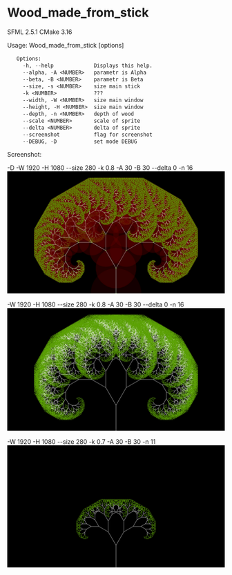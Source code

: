 # Wood_made_from_stick
SFML 2.5.1 CMake 3.16

Usage: Wood_made_from_stick [options]
       
       Options:
         -h, --help             Displays this help.
         --alpha, -A <NUMBER>   parametr is Alpha
         --beta, -B <NUMBER>    parametr is Beta
         --size, -s <NUMBER>    size main stick
         -k <NUMBER>            ???
         --width, -W <NUMBER>   size main window
         --height, -H <NUMBER>  size main window
         --depth, -n <NUMBER>   depth of wood
         --scale <NUMBER>       scale of sprite
         --delta <NUMBER>       delta of sprite
         --screenshot           flag for screenshot
         --DEBUG, -D            set mode DEBUG

Screenshot:

-D -W 1920 -H 1080 --size 280 -k 0.8 -A 30 -B 30 --delta 0 -n 16
![alt text](screenshot/screen%20DEBUG%20size%20280%20k%200.8%20A%2030%20B%2030%20n%2016.jpg)

-W 1920 -H 1080 --size 280 -k 0.8 -A 30 -B 30 --delta 0 -n 16
![alt text](screenshot/screen%20size%20280%20k%200.8%20A%2030%20B%2030%20n%2016.jpg)

-W 1920 -H 1080 --size 280 -k 0.7 -A 30 -B 30 -n 11
![alt text](screenshot/screen%20size%20280%20k%200.7%20A%2030%20B%2030%20n%2011.jpg)

